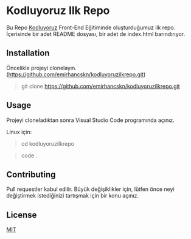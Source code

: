 # Kodluyoruz Ilk Repo
Bu Repo [Kodluyoruz](https://kodluyoruz.org/) Front-End  Eğitiminde oluşturduğumuz ilk repo. İçerisinde bir adet README dosyası, bir adet de index.html barındırıyor.



## Installation

Öncelikle projeyi clonelayın. (https://github.com/emirhancskn/kodluyoruzilkrepo.git)

> git clone https://github.com/emirhancskn/kodluyoruzilkrepo.git

## Usage
Projeyi cloneladıktan sonra Visual Studio Code programında açınız.

Linux için:


>cd kodluyoruzilkrepo

>code .
## Contributing
Pull requestler kabul edilir. Büyük değişiklikler için, lütfen önce neyi değiştirmek istediğinizi tartışmak için bir konu açınız.

## License
[MIT]([label](LICENSE))
